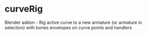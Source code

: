 # curveRig
Blender addon - Rig active curve to a new armature (or armature in selection) with bones envelopes on curve points and handlers
